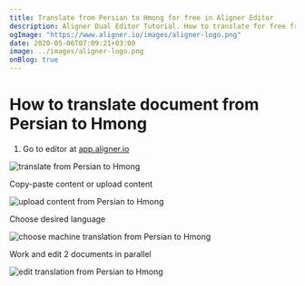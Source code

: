 ```yaml
---
title: Translate from Persian to Hmong for free in Aligner Editor
description: Aligner Dual Editor Tutorial. How to translate for free from Persian to Hmong. Aligner is multilingual document management platform. 
ogImage: "https://www.aligner.io/images/aligner-logo.png"
date: 2020-05-06T07:09:21+03:00
image: ../images/aligner-logo.png
onBlog: true
---
```


# How to translate document from Persian to Hmong

1. Go to editor at [app.aligner.io](https://app.aligner.io "Aligner App web page")

![translate from Persian to Hmong](../aligner-blank-editor.png "translate from Persian to Hmong")

Copy-paste content or upload content

![upload content from Persian to Hmong](../aligner-uploaded-document.png "upload content from Persian to Hmong")

Choose desired language

![choose machine translation from Persian to Hmong](../aligner-language-dropdown.png "choose machine translation from Persian to Hmong")

Work and edit 2 documents in parallel

![edit translation from Persian to Hmong](../aligner-double-sitded-editor.png "edit translation from Persian to Hmong")

